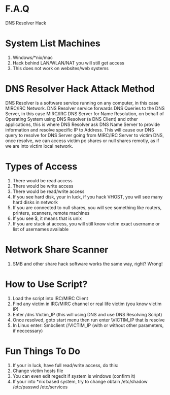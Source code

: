 # F.A.Q
DNS Resolver Hack

# System List Machines
1. Windows/*nix/mac
2. Hack behind LAN/WLAN/NAT you will still get access
3. This does not work on websites/web systems

# DNS Resolver Hack Attack Method
DNS Resolver is a software service running on any computer, in this case MIRC/IRC Network. DNS Resolver service forwards DNS 
Queries to the DNS Server, in this case MIRC/IRC DNS Server for Name Resolution, on behalf of Operating System using DNS
Resolver (a DNS Client) and other applications, this is where DNS Resolver ask DNS Name Server to provide information and
resolve specific IP to Address. This will cause our DNS query to resolve for DNS Server going from MIRC/IRC Server to
victim DNS, once resolve, we can access victim pc shares or null shares remotly, as if we are into victim local network.

# Types of Access
1. There would be read access
2. There would be write access
3. There would be read/write access
4. If you see hard disk, your in luck, if you hack VHOST, you will see many hard disks in network
5. If you are connected to null shares, you will see something like routers, printers, scanners, remote machines
6. If you see $, it means that is unix
7. If you are stuck at access, you will still know victim exact username or list of usernames available

# Network Share Scanner
1. SMB and other share hack software works the same way, right? Wrong!

# How to Use Script?
1. Load the script into IRC/MIRC Client
2. Find any victim in IRC/MIRC channel or real life victim (you know victim IP)
3. Enter /dns Victim_IP (this will using DNS and use DNS Resolving Script)
4. Once resolved, goto start menu then run enter \\VICTIM_IP that is resolve
5. In Linux enter: Smbclient //VICTIM_IP (with or without other parameters, if neccessary)

# Fun Things To Do
1. If your in luck, have full read/write access, do this:
2. Change victim hosts file 
3. You can even edit regedit if system is windows (confirm it)
4. If your into *nix based system, try to change obtain /etc/shadow /etc/passwd /etc/services
